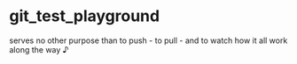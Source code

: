 # git_test_playground
serves no other purpose than to push - to pull - and to watch how it all work along the way ♪
